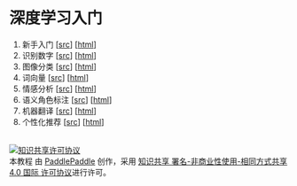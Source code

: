 # 深度学习入门

1. 新手入门 [[src](fit_a_line/)] [[html](http://book.paddlepaddle.org/fit_a_line)]
1. 识别数字 [[src](recognize_digits/)] [[html](http://book.paddlepaddle.org/recognize_digits)]
1. 图像分类 [[src](image_classification/)] [[html](http://book.paddlepaddle.org/image_classification)]
1. 词向量 [[src](word2vec/)] [[html](http://book.paddlepaddle.org/word2vec)]
1. 情感分析 [[src](understand_sentiment/)] [[html](http://book.paddlepaddle.org/understand_sentiment)]
1. 语义角色标注 [[src](label_semantic_roles/)] [[html](http://book.paddlepaddle.org/label_semantic_roles)]
1. 机器翻译 [[src](machine_translation/)] [[html](http://book.paddlepaddle.org/machine_translation)]
1. 个性化推荐 [[src](recommender_system/)] [[html](http://book.paddlepaddle.org/recommender_system)]

<br/>
<a rel="license" href="http://creativecommons.org/licenses/by-nc-sa/4.0/"><img alt="知识共享许可协议" style="border-width:0" src="https://i.creativecommons.org/l/by-nc-sa/4.0/88x31.png" /></a><br /><span xmlns:dct="http://purl.org/dc/terms/" href="http://purl.org/dc/dcmitype/Text" property="dct:title" rel="dct:type">本教程</span> 由 <a xmlns:cc="http://creativecommons.org/ns#" href="http://book.paddlepaddle.org" property="cc:attributionName" rel="cc:attributionURL">PaddlePaddle</a> 创作，采用 <a rel="license" href="http://creativecommons.org/licenses/by-nc-sa/4.0/">知识共享 署名-非商业性使用-相同方式共享 4.0 国际 许可协议</a>进行许可。
